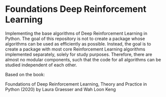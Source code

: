 # Foundations Deep Reinforcement Learning

Implementing the base algorithms of Deep Reinforcement Learning in Python. The goal of this repository is not to create a package whose algorithms
can be used as efficiently as possible. Instead, the goal is to create a package with most core Reinforcement Learning algorithms implemented
separately, solely for study purposes. Therefore, there are almost no modular components, such that the code for all algorithms can be studied
independent of each other.

Based on the book:

Foundations of Deep Reinforcement Learning, Theory and Practice in Python (2020) by Laura Graesser and Wah Loon Keng
